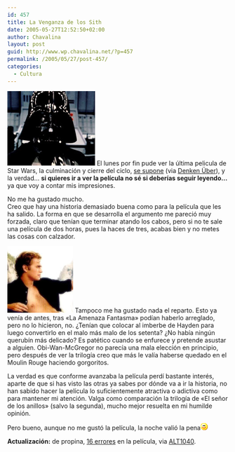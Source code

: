 ```yaml
---
id: 457
title: La Venganza de los Sith
date: 2005-05-27T12:52:50+02:00
author: Chavalina
layout: post
guid: http://www.wp.chavalina.net/?p=457
permalink: /2005/05/27/post-457/
categories:
  - Cultura
---
```

<img class="imgizqda" src="/imagenes/fotos/darth-vader.jpg" alt="Darth Vader" /> El lunes por fin pude ver la &uacute;ltima pelicula de Star Wars, la culminación y cierre del ciclo, <a href="http://www.cinematical.com/2005/05/25/lucas-idea-for-new-star-wars-prequel/" target="_blank">se supone</a> (via <a href="http://www.uberbin.net/archivos/rants/el-futuro-de-lucasfilms.php" target="_blank">Denken &Uuml;ber</a>), y la verdad… **si quieres ir a ver la película no sé si deberías seguir leyendo…** ya que voy a contar mis impresiones.

No me ha gustado mucho.  
Creo que hay una historia demasiado buena como para la película que les ha salido. La forma en que se desarrolla el argumento me pareció muy forzada, claro que tenían que terminar atando los cabos, pero si no te sale una película de dos horas, pues la haces de tres, acabas bien y no metes las cosas con calzador.

<img class="imgdcha" src="/imagenes/fotos/hayden.jpg" alt="Hayden Leand" /> Tampoco me ha gustado nada el reparto. Esto ya venía de antes, tras «La Amenaza Fantasma» podían haberlo arreglado, pero no lo hicieron, no. &iquest;Tenían que colocar al imberbe de Hayden para luego convertirlo en el malo más malo de los setenta? &iquest;No había ning&uacute;n querubín más delicado? Es patético cuando se enfurece y pretende asustar a alguien. Obi-Wan-McGregor no parecía una mala elección en principio, pero después de ver la trilogía creo que más le valía haberse quedado en el Moulin Rouge haciendo gorgoritos.

La verdad es que conforme avanzaba la película perdí bastante interés, aparte de que si has visto las otras ya sabes por dónde va a ir la historia, no han sabido hacer la película lo suficientemente atractiva o adictiva como para mantener mi atención. Valga como comparación la trilogía de «El se&ntilde;or de los anillos» (salvo la segunda), mucho mejor resuelta en mi humilde opinión.

Pero bueno, aunque no me gustó la película, la noche valió la pena![emo](/imagenes/emoticonos/sonrisa.gif) 

**Actualización:** de propina, <a href="http://www.moviemistakes.com/film4924" target="_blank">16 errores</a> en la película, via <a href="http://www.alt1040.com/archivo/2005/05/27/errores-en-el-star-wars-episode-iii/" target="_blank">ALT1040</a>.